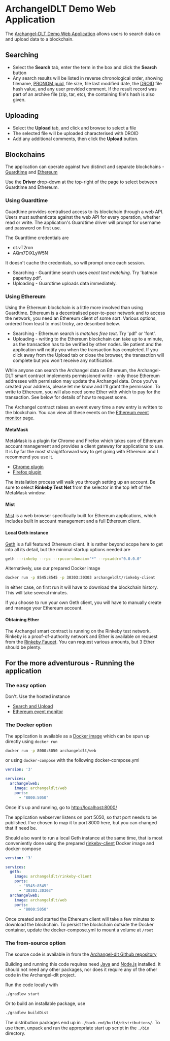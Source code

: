 # ArchangelDLT Demo Web Application

The [Archangel-DLT Demo Web Application](http://159.65.54.117/) allows users to search data on and upload data to a
blockchain. 

## Searching 

* Select the **Search** tab, enter the term in the box and click the **Search** button
* Any search results will be listed in reverse chronological order, showing filename, 
[PRONOM puid](http://www.nationalarchives.gov.uk/PRONOM/Default.aspx), file size, file last modified
date, the [DROID](http://www.nationalarchives.gov.uk/information-management/manage-information/preserving-digital-records/droid/)
file hash value, and any user provided comment.  If the result record was part 
of an archive file (zip, tar, etc), the containing file's hash is also given. 

## Uploading

* Select the **Upload** tab, and click and browse to select a file
* The selected file will be uploaded characterised with DROID
* Add any additional comments, then click the **Upload** button.

## Blockchains

The application can operate against two distinct and separate blockchains - 
[Guardtime](https://guardtime.com/) and [Ethereum](https://www.ethereum.org/)

Use the **Driver** drop-down at the top-right of the page to select between Guardtime and Ethereum.

### Using Guardtime 

Guardtime provides centralised access to its blockchain through a web API.  Users must authenticate against 
the web API for every operation, whether read or write. The application's Guardtime driver will prompt for 
username and password on first use. 

The Guardtime credentials are
 
* ot.vT2ron
* AQm7DiXLyW5N

It doesn't cache the credentials, so will prompt once each session.

* Searching - Guardtime search uses *exact text matching*. Try 'batman papertoy.pdf'.
* Uploading - Guardtime uploads data immediately. 

### Using Ethereum

Using the Ethereum blockchain is a little more involved than using Guardtime. Ethereum is a decentralised
peer-to-peer network and to access the network, you need an Ethereum client of some sort. Various options, ordered 
from least to most tricky, are described below.  

* Searching - Ethereum search is *matches free text*.  Try 'pdf' or 'font'. 
* Uploading - writing to the Ethereum blockchain can take up to a minute, as the transaction has to
be verified by other nodes.  Be patient and the application will notify you when the transaction has 
completed. If you click away from the Upload tab or close the browser, the transaction will complete 
but you won't receive any notification. 

While anyone can search the Archangel data on Ethereum, the Archangel-DLT smart contract implements 
permissioned write - only those Ethereum addresses with permission may update the Archangel data. Once you've
created your address, please let me know and I'll grant the permission. To write to Ethereum, you will 
also need some Ether with which to pay for the transaction.  See below for details of how to request some.     

The Archangel contract raises an event every time a new entry is written to the blockchain. You can view all
these events on the [Ethereum event monitor](http://159.65.54.117/monitor) page.

#### MetaMask
MetaMask is a plugin for Chrome and Firefox which takes care of Ethereum account management and provides a client 
gateway for applications to use.  It is by far the most straightforward way to get going with Ethereum and 
I recommend you use it.

* [Chrome plugin](https://chrome.google.com/webstore/detail/metamask/nkbihfbeogaeaoehlefnkodbefgpgknn?hl=en)
* [Firefox plugin](https://addons.mozilla.org/en-US/firefox/addon/ether-metamask/)
 
The installation process will walk you through setting up an account.  Be sure to select **Rinkeby Test Net** 
from the selector in the top left of the MetaMask window.

#### Mist

[Mist](https://github.com/ethereum/mist/releases) is a web browser specifically built for Ethereum applications, which includes built in account management and
a full Ethereum client.

#### Local Geth instance

[Geth](https://github.com/ethereum/go-ethereum/wiki/Installing-Geth) is a full featured Ethereum client. It is rather 
beyond scope here to get into all its detail, but the minimal startup options needed are 
```sh
geth --rinkeby --rpc --rpccorsdomain="*" --rpcaddr="0.0.0.0" 
```
Alternatively, use our prepared Docker image 
```sh
docker run -p 8545:8545 -p 30303:30303 archangeldlt/rinkeby-client
```
In either case, on first run it will have to download the blockchain history. This will take several minutes.

If you choose to run your own Geth client, you will have to manually create and manage your Ethereum account.

#### Obtaining Ether
The Archangel smart contract is running on the Rinkeby test network. Rinkeby is a proof-of-authority network
and Ether is available on request from the [Rinkeby Faucet](https://faucet.rinkeby.io/). You can request 
various amounts, but 3 Ether should be plenty.

## For the more adventurous - Running the application

### The easy option
Don't. Use the hosted instance 

 * [Search and Upload](http://159.65.54.117/)
 * [Ethereum event monitor](http://159.65.54.117/monitor)

### The Docker option
The application is available as a [Docker image](https://hub.docker.com/r/archangeldlt/web/) 
which can be spun up directly using `docker run`
```sh
docker run -p 8000:5050 archangeldlt/web
``` 
or using `docker-compose` with the following docker-compose.yml

```yaml
version: '3'

services:
  archangelweb:
    image: archangeldlt/web
    ports:
      - "8000:5050"
```

Once it's up and running, go to [http://localhost:8000/](http://localhost:8000/)

The application webserver listens on port 5050, so that port needs to be published. I've chosen to map it to port 8000 here,
but you can changed that if need be.

Should also want to run a local Geth instance at the same time, that is most conveniently done using the prepared 
[rinkeby-client](https://hub.docker.com/r/archangeldlt/rinkeby-client/) Docker image and docker-compose 
```yaml
version: '3'

services:
  geth:
    image: archangeldlt/rinkeby-client
    ports:
      - "8545:8545"
      - "30303:30303"
  archangelweb:
    image: archangeldlt/web
    ports:
      - "8000:5050"
```      
Once created and started the Ethereum client will take a few minutes to download the blockchain.  To persist 
the blockchain outside the Docker container, update the docker-compose.yml to mount a volume at `/root`

### The from-source option

The source code is available in from the [Archangel-dlt Github repository](https://github.com/archangel-dlt/archangel-web)

Building and running this code requires need [Java](http://www.oracle.com/technetwork/java/javase/downloads/index.html) 
and [Node.js](https://nodejs.org/en/download/) installed. It should not need any other packages, nor 
does it require any of the other code in the Archangel-dlt project.

Run the code locally with 
```sh
./gradlew start
```

Or to build an installable package, use 
```sh
./gradlew buildDist
```
The distribution packages end up in `./back-end/build/distributions/`. To use them, unpack and run the appropriate
start up script in the `./bin` directory.

